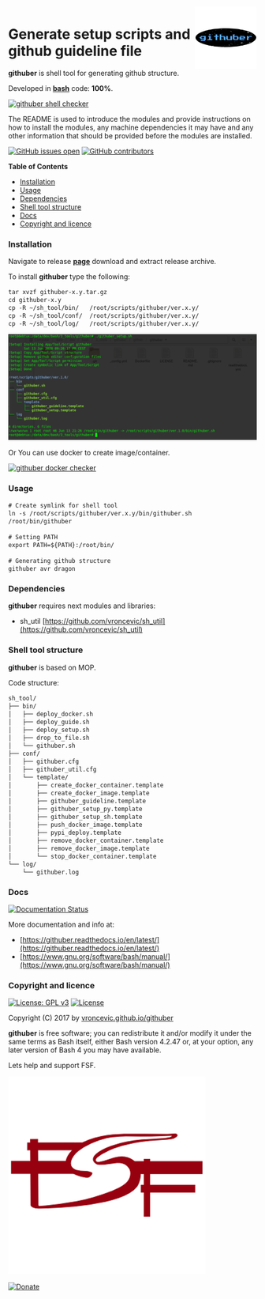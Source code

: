 <img align="right" src="https://raw.githubusercontent.com/vroncevic/githuber/dev/docs/githuber_logo.png" width="25%">

# Generate setup scripts and github guideline file

**githuber** is shell tool for generating github structure.

Developed in **[bash](https://en.wikipedia.org/wiki/Bash_(Unix_shell))** code: **100%**.

[![githuber shell checker](https://github.com/vroncevic/githuber/workflows/githuber%20shell%20checker/badge.svg)](https://github.com/vroncevic/githuber/actions?query=workflow%3A%22githuber+shell+checker%22)

The README is used to introduce the modules and provide instructions on
how to install the modules, any machine dependencies it may have and any
other information that should be provided before the modules are installed.

[![GitHub issues open](https://img.shields.io/github/issues/vroncevic/githuber.svg)](https://github.com/vroncevic/githuber/issues) [![GitHub contributors](https://img.shields.io/github/contributors/vroncevic/githuber.svg)](https://github.com/vroncevic/githuber/graphs/contributors)

<!-- START doctoc generated TOC please keep comment here to allow auto update -->
<!-- DON'T EDIT THIS SECTION, INSTEAD RE-RUN doctoc TO UPDATE -->
**Table of Contents**

- [Installation](#installation)
- [Usage](#usage)
- [Dependencies](#dependencies)
- [Shell tool structure](#shell-tool-structure)
- [Docs](#docs)
- [Copyright and licence](#copyright-and-licence)

<!-- END doctoc generated TOC please keep comment here to allow auto update -->

### Installation

Navigate to release **[page](https://github.com/vroncevic/githuber/releases)** download and extract release archive.

To install **githuber** type the following:

```
tar xvzf githuber-x.y.tar.gz
cd githuber-x.y
cp -R ~/sh_tool/bin/   /root/scripts/githuber/ver.x.y/
cp -R ~/sh_tool/conf/  /root/scripts/githuber/ver.x.y/
cp -R ~/sh_tool/log/   /root/scripts/githuber/ver.x.y/
```

![alt tag](https://raw.githubusercontent.com/vroncevic/githuber/dev/docs/setup_tree.png)

Or You can use docker to create image/container.

[![githuber docker checker](https://github.com/vroncevic/githuber/workflows/githuber%20docker%20checker/badge.svg)](https://github.com/vroncevic/githuber/actions?query=workflow%3A%22githuber+docker+checker%22)

### Usage

```
# Create symlink for shell tool
ln -s /root/scripts/githuber/ver.x.y/bin/githuber.sh /root/bin/githuber

# Setting PATH
export PATH=${PATH}:/root/bin/

# Generating github structure
githuber avr dragon
```

### Dependencies

**githuber** requires next modules and libraries:
* sh_util [https://github.com/vroncevic/sh_util](https://github.com/vroncevic/sh_util)

### Shell tool structure

**githuber** is based on MOP.

Code structure:
```
sh_tool/
├── bin/
│   ├── deploy_docker.sh
│   ├── deploy_guide.sh
│   ├── deploy_setup.sh
│   ├── drop_to_file.sh
│   └── githuber.sh
├── conf/
│   ├── githuber.cfg
│   ├── githuber_util.cfg
│   └── template/
│       ├── create_docker_container.template
│       ├── create_docker_image.template
│       ├── githuber_guideline.template
│       ├── githuber_setup_py.template
│       ├── githuber_setup_sh.template
│       ├── push_docker_image.template
│       ├── pypi_deploy.template
│       ├── remove_docker_container.template
│       ├── remove_docker_image.template
│       └── stop_docker_container.template
└── log/
    └── githuber.log
```

### Docs

[![Documentation Status](https://readthedocs.org/projects/githuber/badge/?version=latest)](https://githuber.readthedocs.io/projects/githuber/en/latest/?badge=latest)

More documentation and info at:
* [https://githuber.readthedocs.io/en/latest/](https://githuber.readthedocs.io/en/latest/)
* [https://www.gnu.org/software/bash/manual/](https://www.gnu.org/software/bash/manual/)

### Copyright and licence

[![License: GPL v3](https://img.shields.io/badge/License-GPLv3-blue.svg)](https://www.gnu.org/licenses/gpl-3.0) [![License](https://img.shields.io/badge/License-Apache%202.0-blue.svg)](https://opensource.org/licenses/Apache-2.0)

Copyright (C) 2017 by [vroncevic.github.io/githuber](https://vroncevic.github.io/githuber)

**githuber** is free software; you can redistribute it and/or modify
it under the same terms as Bash itself, either Bash version 4.2.47 or,
at your option, any later version of Bash 4 you may have available.

Lets help and support FSF.

[![Free Software Foundation](https://raw.githubusercontent.com/vroncevic/githuber/dev/docs/fsf-logo_1.png)](https://my.fsf.org/)

[![Donate](https://www.paypalobjects.com/en_US/i/btn/btn_donateCC_LG.gif)](https://my.fsf.org/donate/)

